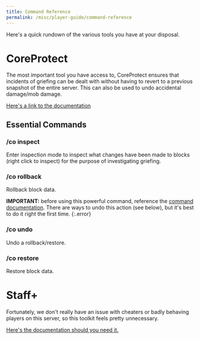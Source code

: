 ```yaml
---
title: Command Reference
permalink: /misc/player-guide/command-reference
---
```


Here's a quick rundown of the various tools you have at your disposal.

# CoreProtect

The most important tool you have access to, CoreProtect ensures that incidents of griefing can be dealt with without having to revert to a previous snapshot of the entire server. This can also be used to undo accidental damage/mob damage.

[Here's a link to the documentation](https://www.spigotmc.org/resources/coreprotect.8631/)

## Essential Commands

### /co inspect

Enter inspection mode to inspect what changes have been made to blocks (right click to inspect) for the purpose of investigating griefing.

### /co rollback

Rollback block data.

**IMPORTANT:** before using this powerful command, reference the [command documentation](https://www.minerealm.com/community/viewtopic.php?f=32&t=6781). There are ways to undo this action (see below), but it's best to do it right the first time.
{:.error}

### /co undo

Undo a rollback/restore.

### /co restore

Restore block data.

# Staff+

Fortunately, we don't really have an issue with cheaters or badly behaving players on this server, so this toolkit feels pretty unnecessary.

[Here's the documentation should you need it.](https://staffplus.readthedocs.io/en/latest/)
